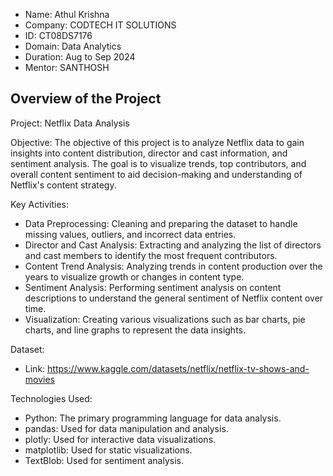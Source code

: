- Name: Athul Krishna
- Company: CODTECH IT SOLUTIONS
- ID: CT08DS7176
- Domain: Data Analytics
- Duration: Aug to Sep 2024
- Mentor: SANTHOSH


Overview of the Project
------------------------
Project: Netflix Data Analysis

Objective:
The objective of this project is to analyze Netflix data to gain insights into content distribution, director and cast information, and sentiment analysis. The goal is to visualize trends, top contributors, and overall content sentiment to aid decision-making and understanding of Netflix's content strategy.

Key Activities:
- Data Preprocessing: Cleaning and preparing the dataset to handle missing values, outliers, and incorrect data entries.
- Director and Cast Analysis: Extracting and analyzing the list of directors and cast members to identify the most frequent contributors.
- Content Trend Analysis: Analyzing trends in content production over the years to visualize growth or changes in content type.
- Sentiment Analysis: Performing sentiment analysis on content descriptions to understand the general sentiment of Netflix content over time.
- Visualization: Creating various visualizations such as bar charts, pie charts, and line graphs to represent the data insights.

Dataset:
- Link: https://www.kaggle.com/datasets/netflix/netflix-tv-shows-and-movies

Technologies Used:
- Python: The primary programming language for data analysis.
- pandas: Used for data manipulation and analysis.
- plotly: Used for interactive data visualizations.
- matplotlib: Used for static visualizations.
- TextBlob: Used for sentiment analysis.
